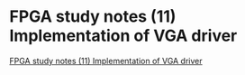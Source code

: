 # FPGA study notes (11) Implementation of VGA driver
[FPGA study notes (11) Implementation of VGA driver](https://aiwithcloud.com/2022/09/15/fpga_study_notes_11_implementation_of_vga_driver/)